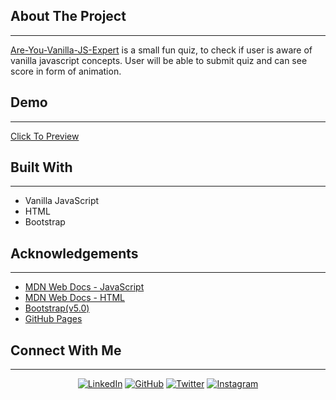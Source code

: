 ## About The Project
<hr/>

[Are-You-Vanilla-JS-Expert](https://chaitanyatekane.github.io/Are-You-Vanilla-JS-Expert/) is a small fun quiz, to check if user is aware of vanilla javascript concepts. User will be able to submit quiz and can see score in form of animation.

## Demo
<hr/>

[Click To Preview](https://chaitanyatekane.github.io/Are-You-Vanilla-JS-Expert/)

## Built With
<hr/>

* Vanilla JavaScript
* HTML
* Bootstrap

## Acknowledgements
<hr/>

 - [MDN Web Docs - JavaScript](https://developer.mozilla.org/en-US/docs/Web/JavaScript)
 - [MDN Web Docs - HTML](https://developer.mozilla.org/en-US/docs/Web/HTML)
 - [Bootstrap(v5.0)](https://getbootstrap.com/docs/5.1/getting-started/introduction/)
 - [GitHub Pages](https://pages.github.com/)

## Connect With Me
<hr/>
<p align="center">
<a href="https://www.linkedin.com/in/chaitanyatekane/"><img alt="LinkedIn" src="https://img.shields.io/badge/linkedin-chaitanyatekane-blue" /></a>
<a href="https://github.com/chaitanyatekane"><img alt="GitHub" src="https://img.shields.io/badge/github-chaitanyatekane-red" /></a>
<a href="https://twitter.com/chaitanyatekne"><img alt="Twitter" src="https://img.shields.io/badge/twitter-chaitanyatekane-blue" /></a>
<a href="https://instagram.com/tekanechaitanya.com?utm_medium=copy_link"><img alt="Instagram" src="https://img.shields.io/badge/instagram-chaitanyatekane-red" /></a>
</p>